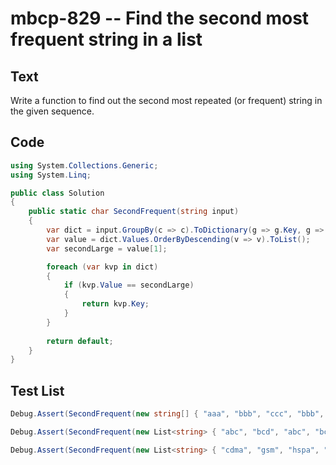 # mbcp-829 -- Find the second most frequent string in a list

## Text

Write a function to find out the second most repeated (or frequent) string in the given sequence.

## Code

```csharp
using System.Collections.Generic;
using System.Linq;

public class Solution
{
    public static char SecondFrequent(string input)
    {
        var dict = input.GroupBy(c => c).ToDictionary(g => g.Key, g => g.Count());
        var value = dict.Values.OrderByDescending(v => v).ToList();
        var secondLarge = value[1];

        foreach (var kvp in dict)
        {
            if (kvp.Value == secondLarge)
            {
                return kvp.Key;
            }
        }
        
        return default;
    }
}
```

## Test List

```csharp
Debug.Assert(SecondFrequent(new string[] { "aaa", "bbb", "ccc", "bbb", "aaa", "aaa" }) == "bbb");
```

```csharp
Debug.Assert(SecondFrequent(new List<string> { "abc", "bcd", "abc", "bcd", "bcd", "bcd" }) == "abc");
```

```csharp
Debug.Assert(SecondFrequent(new List<string> { "cdma", "gsm", "hspa", "gsm", "cdma", "cdma" }) == "gsm");
```
